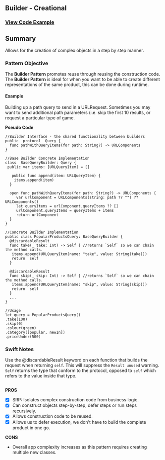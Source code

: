 

## Builder - Creational
### [View Code Example](https://github.com/charlesmolyneux/DesignPatterns-Swift/tree/master/Project/DesignPatterns/DesignPatterns/Creational/Builder)

## Summary
Allows for the creation of complex objects in a step by step manner.


### Pattern Objective
The **Builder Pattern** promotes reuse through reusing the construction code.
The **Builder Pattern** is ideal for when you want to be able to create different representations of the same product, this can be done during runtime.

#### Example
Building up a path query to send in a URLRequest. Sometimes you may want to send additional path parameters (i.e. skip the first 10 results, or request a particular type of game.

**Pseudo Code**
```
//Builder Interface - the shared functionality between builders
public  protocol  Query {
  func pathWithQueryItems(for path: String?) -> URLComponents
}

//Base Builder Concrete Implementation
class  BaseQueryBuilder: Query {
 public var items: [URLQueryItem] = []

   public func append(item: URLQueryItem) {
    items.append(item)
  }

  open func pathWithQueryItems(for path: String?) -> URLComponents {
	 var urlComponent = URLComponents(string: path ?? "") ?? URLComponents()
	 let queryItems = urlComponent.queryItems ?? []
	 urlComponent.queryItems = queryItems + items
	 return urlComponent
  }
}

//Concrete Builder Implementation
public class PopularProductsQuery: BaseQueryBuilder {
  @discardableResult
  func take(_ take: Int) -> Self { //returns `Self` so we can chain the method calls.
   items.append(URLQueryItem(name: "take", value: String(take)))
   return  self
  }

  @discardableResult
  func skip(_ skip: Int) -> Self { //returns `Self` so we can chain the method calls.
   items.append(URLQueryItem(name: "skip", value: String(skip)))
   return  self
  }
  ...
}

//Usage
let query = PopularProductsQuery()
.take(100)
.skip(0)
.colour(green)
.category([popular, newIn])
.priceUnder(500)
```

### Swift Notes
Use the @discardableResult keyword on each function that builds the request when returning `self`. This will suppress the `Result unused` warning.
`Self` returns the type that conform to the protocol, opposed to `self` which refers to the value inside that type.
##

**PROS**
 - [x] SRP: Isolates complex construction code from business logic.
 - [x] Can construct objects step-by-step, defer steps or run steps recursively.
 - [x] Allows construction code to be reused.
 - [x] Allows us to defer execution, we don't have to build the complete product in one go.

**CONS**
- Overall app complexity increases as this pattern requires creating multiple new classes.
